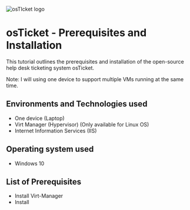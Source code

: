 <p aligh="center">
<img src="![osTicket Banner](https://github.com/jrgomez21/osTicket-prereqs/assets/173424242/6aaef271-73c1-45eb-9eca-8937d33c43b2)" alt="osTIcket logo"/>
</p>

<h1> osTicket - Prerequisites and Installation </h1>

This tutorial outlines the prerequisites and installation of the open-source help desk ticketing system osTicket.

Note: I will using one device to support multiple VMs running at the same time.

<h2> Environments and Technologies used </h2>

- One device (Laptop)
- Virt Manager (Hypervisor) (Only available for Linux OS)
- Internet Information Services (IIS)

<h2> Operating system used </h2>

- Windows 10

<h2> List of Prerequisites </h2>

- Install Virt-Manager
- Install 
